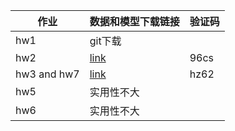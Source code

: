 
| 作业      | 数据和模型下载链接 |验证码 |  
| ----------- | ----------- |-------|  
| hw1          |    git下载    |     |   
|hw2 |[link](https://pan.baidu.com/s/1q6Og1zx-nssSlX-O5NmWJA)|96cs|
|hw3 and hw7  |[link](https://pan.baidu.com/s/1Ucv5_RilipszjCyqD7ykCQ) |  hz62| 
|hw5|实用性不大||
|hw6|实用性不大||
